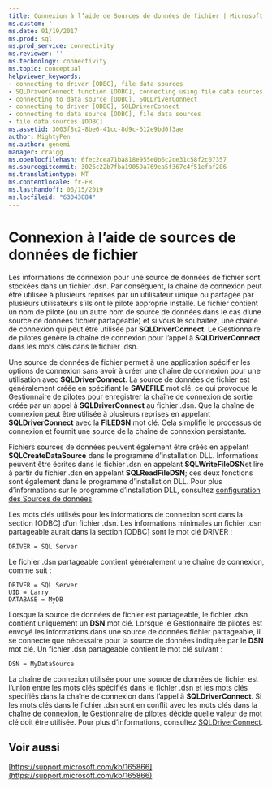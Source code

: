 ```yaml
---
title: Connexion à l’aide de Sources de données de fichier | Microsoft Docs
ms.custom: ''
ms.date: 01/19/2017
ms.prod: sql
ms.prod_service: connectivity
ms.reviewer: ''
ms.technology: connectivity
ms.topic: conceptual
helpviewer_keywords:
- connecting to driver [ODBC], file data sources
- SQLDriverConnect function [ODBC], connecting using file data sources
- connecting to data source [ODBC], SQLDriverConnect
- connecting to driver [ODBC], SQLDriverConnect
- connecting to data source [ODBC], file data sources
- file data sources [ODBC]
ms.assetid: 3003f8c2-8be6-41cc-8d9c-612e9bd0f3ae
author: MightyPen
ms.author: genemi
manager: craigg
ms.openlocfilehash: 6fec2cea71ba818e955e0b6c2ce31c58f2c07357
ms.sourcegitcommit: 3026c22b7fba19059a769ea5f367c4f51efaf286
ms.translationtype: MT
ms.contentlocale: fr-FR
ms.lasthandoff: 06/15/2019
ms.locfileid: "63043884"
---
```

# <a name="connecting-using-file-data-sources"></a>Connexion à l’aide de sources de données de fichier
Les informations de connexion pour une source de données de fichier sont stockées dans un fichier .dsn. Par conséquent, la chaîne de connexion peut être utilisée à plusieurs reprises par un utilisateur unique ou partagée par plusieurs utilisateurs s’ils ont le pilote approprié installé. Le fichier contient un nom de pilote (ou un autre nom de source de données dans le cas d’une source de données fichier partageable) et si vous le souhaitez, une chaîne de connexion qui peut être utilisée par **SQLDriverConnect**. Le Gestionnaire de pilotes génère la chaîne de connexion pour l’appel à **SQLDriverConnect** dans les mots clés dans le fichier .dsn.  
  
 Une source de données de fichier permet à une application spécifier les options de connexion sans avoir à créer une chaîne de connexion pour une utilisation avec **SQLDriverConnect**. La source de données de fichier est généralement créée en spécifiant le **SAVEFILE** mot clé, ce qui provoque le Gestionnaire de pilotes pour enregistrer la chaîne de connexion de sortie créée par un appel à **SQLDriverConnect** au fichier .dsn. Que la chaîne de connexion peut être utilisée à plusieurs reprises en appelant **SQLDriverConnect** avec la **FILEDSN** mot clé. Cela simplifie le processus de connexion et fournit une source de la chaîne de connexion persistante.  
  
 Fichiers sources de données peuvent également être créés en appelant **SQLCreateDataSource** dans le programme d’installation DLL. Informations peuvent être écrites dans le fichier .dsn en appelant **SQLWriteFileDSN**et lire à partir du fichier .dsn en appelant **SQLReadFileDSN**; ces deux fonctions sont également dans le programme d’installation DLL. Pour plus d’informations sur le programme d’installation DLL, consultez [configuration des Sources de données](../../../odbc/reference/install/configuring-data-sources.md).  
  
 Les mots clés utilisés pour les informations de connexion sont dans la section [ODBC] d’un fichier .dsn. Les informations minimales un fichier .dsn partageable aurait dans la section [ODBC] sont le mot clé DRIVER :  
  
```  
DRIVER = SQL Server  
```  
  
 Le fichier .dsn partageable contient généralement une chaîne de connexion, comme suit :  
  
```  
DRIVER = SQL Server  
UID = Larry  
DATABASE = MyDB  
```  
  
 Lorsque la source de données de fichier est partageable, le fichier .dsn contient uniquement un **DSN** mot clé. Lorsque le Gestionnaire de pilotes est envoyé les informations dans une source de données fichier partageable, il se connecte que nécessaire pour la source de données indiquée par le **DSN** mot clé. Un fichier .dsn partageable contient le mot clé suivant :  
  
```  
DSN = MyDataSource  
```  
  
 La chaîne de connexion utilisée pour une source de données de fichier est l’union entre les mots clés spécifiés dans le fichier .dsn et les mots clés spécifiés dans la chaîne de connexion dans l’appel à **SQLDriverConnect**. Si les mots clés dans le fichier .dsn sont en conflit avec les mots clés dans la chaîne de connexion, le Gestionnaire de pilotes décide quelle valeur de mot clé doit être utilisée. Pour plus d’informations, consultez [SQLDriverConnect](../../../odbc/reference/syntax/sqldriverconnect-function.md).  
  
## <a name="see-also"></a>Voir aussi  
 [https://support.microsoft.com/kb/165866](https://support.microsoft.com/kb/165866)

